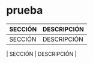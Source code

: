 # prueba
| SECCIÓN                             | DESCRIPCIÓN                                                  |
| ----------------------------------- | ------------------------------------------------------------ |
| SECCIÓN                             | DESCRIPCIÓN                                                  |

| SECCIÓN                             | DESCRIPCIÓN                                                  |

